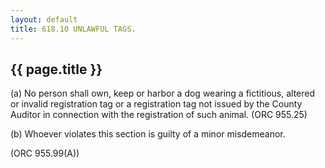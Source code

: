 ```yaml
---
layout: default 
title: 618.10 UNLAWFUL TAGS.
---
```


{{ page.title }}
----------------

​(a) No person shall own, keep or harbor a dog wearing a fictitious,
altered or invalid registration tag or a registration tag not issued by
the County Auditor in connection with the registration of such animal.
(ORC 955.25)

​(b) Whoever violates this section is guilty of a minor misdemeanor.

(ORC 955.99(A))
